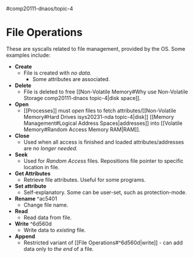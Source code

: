 #comp20111-dnaos/topic-4 
# File Operations

These are syscalls related to file management, provided by the OS. Some examples include:

- **Create**
	- File is created with *no data.*
		- Some attributes are associated.
- **Delete**
	- File is deleted to free [[Non-Volatile Memory#Why use Non-Volatile Storage comp20111-dnaos topic-4|disk space]].
- **Open**
	- [[Processes]] must *open* files to fetch attributes/[[Non-Volatile Memory#Hard Drives isys20231-nda topic-4|disk]] [[Memory Management#Logical Address Spaces|addresses]] into [[Volatile Memory#Random Access Memory RAM|RAM]].
- **Close**
	- Used when all access is finished and loaded attributes/addresses are *no longer needed.*
- **Seek**
	- Used for *Random Access* files. Repositions file pointer to specific location in file.
- **Get Attributes**
	- Retrieve file attributes. Useful for some programs.
- **Set attribute**
	- Self-explanatory. Some can be user-set, such as protection-mode.
- **Rename** ^ac5401
	- Change file name.
- **Read**
	- Read data from file.
- **Write** ^6d560d
	- Write data to *existing* file.
- **Append**
	- Restricted variant of [[File Operations#^6d560d|write]] - can add data only to *the end* of a file.